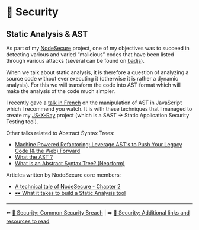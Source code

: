 # 🔐 Security

## Static Analysis & AST

As part of my [NodeSecure](https://github.com/NodeSecure/cli) project, one of my objectives was to succeed in detecting various and varied “malicious” codes that have been listed through various attacks (several can be found on [badjs](https://badjs.org/)).

When we talk about static analysis, it is therefore a question of analyzing a source code without ever executing it (otherwise it is rather a dynamic analysis). For this we will transform the code into AST format which will make the analysis of the code much simpler.

I recently gave a [talk in French](https://www.youtube.com/watch?v=zSYrEbggqWA&feature=youtu.be) on the manipulation of AST in JavaScript which I recommend you watch. It is with these techniques that I managed to create my [JS-X-Ray](https://github.com/fraxken/js-x-ray) project (which is a SAST -> Static Application Security Testing tool).

Other talks related to Abstract Syntax Trees:

- [Machine Powered Refactoring: Leverage AST's to Push Your Legacy Code (& the Web) Forward](https://www.youtube.com/watch?v=s8g_cBfm9d0&list=PLfMzBWSH11xaZvhv1X5Fq1H-oMdnAtG6k&index=2)
- [What the AST ?](https://www.youtube.com/watch?v=BtD2OrlLBhI&list=PLyspMSh4XhLP-mqulUMcaqTbLo-ZJxSX5&index=36)
- [What is an Abstract Syntax Tree? (Nearform)](https://www.nearform.com/blog/what-is-an-abstract-syntax-tree/)

Articles written by NodeSecure core members:

- [A technical tale of NodeSecure - Chapter 2](https://dev.to/nodesecure/a-technical-tale-of-nodesecure-chapter-2-2p17)
- [🕶 What it takes to build a Static Analysis tool](https://dev.to/antoinecoulon/what-it-takes-to-build-a-static-analysis-tool-4p40)

---

⬅️ [🔐 Security: Common Security Breach](./5-common-breach.md) |
➡️ [🔐 Security: Additional links and resources to read](./7-link-resources.md)
